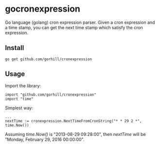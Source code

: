 gocronexpression
================

Go language (golang) cron expression parser. Given a cron expression and a time stamp, you can get the next time stamp which satisfy the cron expression.

Install
-------

    go get github.com/gorhill/cronexpression

Usage
-----

Import the library:

    import "github.com/gorhill/cronexpression"
    import "time"

Simplest way:

    ...
    nextTime := cronexpression.NextTimeFromCronString("* * 29 2 *", time.Now())

Assuming *time.Now()* is "2013-08-29 09:28:00", then *nextTime* will be "Monday, February 29, 2016 00:00:00".
